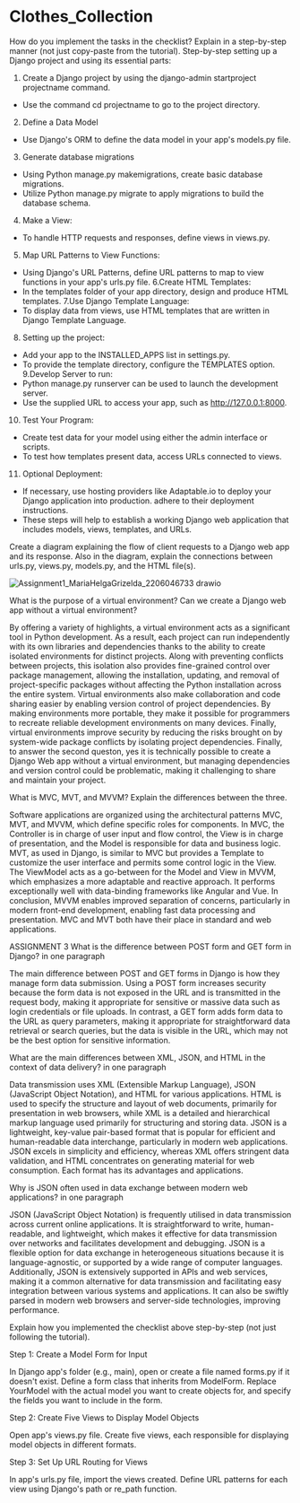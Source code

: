 # Clothes_Collection
How do you implement the tasks in the checklist? Explain in a step-by-step manner (not just copy-paste from the tutorial).
Step-by-step setting up a Django project and using its essential parts:

1. Create a Django project by using the django-admin startproject projectname command.
- Use the command cd projectname to go to the project directory.
2. Define a Data Model
- Use Django's ORM to define the data model in your app's models.py file.
3. Generate database migrations
- Using Python manage.py makemigrations, create basic database migrations.
- Utilize Python manage.py migrate to apply migrations to build the database schema.
4. Make a View:
- To handle HTTP requests and responses, define views in views.py.
5. Map URL Patterns to View Functions:
- Using Django's URL Patterns, define URL patterns to map to view functions in your app's urls.py file.
6.Create HTML Templates: 
- In the templates folder of your app directory, design and produce HTML templates.
7.Use Django Template Language:
- To display data from views, use HTML templates that are written in Django Template Language.
8. Setting up the project:
- Add your app to the INSTALLED_APPS list in settings.py.
- To provide the template directory, configure the TEMPLATES option.
9.Develop Server to run:
- Python manage.py runserver can be used to launch the development server.
- Use the supplied URL to access your app, such as http://127.0.0.1:8000.
10. Test Your Program:
- Create test data for your model using either the admin interface or scripts.
- To test how templates present data, access URLs connected to views.
11. Optional Deployment:
- If necessary, use hosting providers like Adaptable.io to deploy your Django application into production. adhere to their deployment instructions.
- These steps will help to establish a working Django web application that includes models, views, templates, and URLs.

Create a diagram explaining the flow of client requests to a Django web app and its response. Also in the diagram, explain the connections between urls.py, views.py, models.py, and the HTML file(s).


![Assignment1_MariaHelgaGrizelda_2206046733 drawio](https://github.com/MariaHelgaGriz/Clothes_Collection/assets/134635504/56558884-9004-4f57-a02f-f4d99883537e)

What is the purpose of a virtual environment? Can we create a Django web app without a virtual environment?


By offering a variety of highlights, a virtual environment acts as a significant tool in Python development. As a result, each project can run independently with its own libraries and dependencies thanks to the ability to create isolated environments for distinct projects. Along with preventing conflicts between projects, this isolation also provides fine-grained control over package management, allowing the installation, updating, and removal of project-specific packages without affecting the Python installation across the entire system. Virtual environments also make collaboration and code sharing easier by enabling version control of project dependencies. By making environments more portable, they make it possible for programmers to recreate reliable development environments on many devices. Finally, virtual environments improve security by reducing the risks brought on by system-wide package conflicts by isolating project dependencies.
Finally, to answer the second queston, yes it is technically possible to create a Django Web app without a virtual environment, but managing dependencies and version control could be problematic, making it challenging to share and maintain your project. 

What is MVC, MVT, and MVVM? Explain the differences between the three.


Software applications are organized using the architectural patterns MVC, MVT, and MVVM, which define specific roles for components. In MVC, the Controller is in charge of user input and flow control, the View is in charge of presentation, and the Model is responsible for data and business logic. MVT, as used in Django, is similar to MVC but provides a Template to customize the user interface and permits some control logic in the View. The ViewModel acts as a go-between for the Model and View in MVVM, which emphasizes a more adaptable and reactive approach. It performs exceptionally well with data-binding frameworks like Angular and Vue. In conclusion, MVVM enables improved separation of concerns, particularly in modern front-end development, enabling fast data processing and presentation. MVC and MVT both have their place in standard and web applications.

ASSIGNMENT 3
What is the difference between POST form and GET form in Django? in one paragraph

The main difference between POST and GET forms in Django is how they manage form data submission. Using a POST form increases security because the form data is not exposed in the URL and is transmitted in the request body, making it appropriate for sensitive or massive data such as login credentials or file uploads. In contrast, a GET form adds form data to the URL as query parameters, making it appropriate for straightforward data retrieval or search queries, but the data is visible in the URL, which may not be the best option for sensitive information.

What are the main differences between XML, JSON, and HTML in the context of data delivery? in one paragraph

Data transmission uses XML (Extensible Markup Language), JSON (JavaScript Object Notation), and HTML for various applications. HTML is used to specify the structure and layout of web documents, primarily for presentation in web browsers, while XML is a detailed and hierarchical markup language used primarily for structuring and storing data. JSON is a lightweight, key-value pair-based format that is popular for efficient and human-readable data interchange, particularly in modern web applications. JSON excels in simplicity and efficiency, whereas XML offers stringent data validation, and HTML concentrates on generating material for web consumption. Each format has its advantages and applications.

Why is JSON often used in data exchange between modern web applications? in one paragraph

JSON (JavaScript Object Notation) is frequently utilised in data transmission across current online applications. It is straightforward to write, human-readable, and lightweight, which makes it effective for data transmission over networks and facilitates development and debugging. JSON is a flexible option for data exchange in heterogeneous situations because it is language-agnostic, or supported by a wide range of computer languages. Additionally, JSON is extensively supported in APIs and web services, making it a common alternative for data transmission and facilitating easy integration between various systems and applications. It can also be swiftly parsed in modern web browsers and server-side technologies, improving performance.

Explain how you implemented the checklist above step-by-step (not just following the tutorial).

Step 1: Create a Model Form for Input

In Django app's folder (e.g., main), open or create a file named forms.py if it doesn't exist.
Define a form class that inherits from ModelForm. Replace YourModel with the actual model you want to create objects for, and specify the fields you want to include in the form.

Step 2: Create Five Views to Display Model Objects

Open app's views.py file.
Create five views, each responsible for displaying model objects in different formats.

Step 3: Set Up URL Routing for Views

In app's urls.py file, import the views created.
Define URL patterns for each view using Django's path or re_path function.









